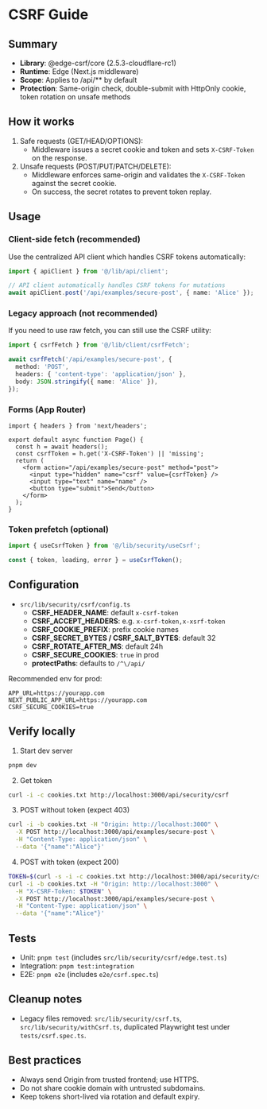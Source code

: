# CSRF Guide

## Summary

- **Library**: @edge-csrf/core (2.5.3-cloudflare-rc1)
- **Runtime**: Edge (Next.js middleware)
- **Scope**: Applies to /api/\*\* by default
- **Protection**: Same-origin check, double-submit with HttpOnly cookie, token rotation on unsafe methods

## How it works

1. Safe requests (GET/HEAD/OPTIONS):
   - Middleware issues a secret cookie and token and sets `X-CSRF-Token` on the response.
2. Unsafe requests (POST/PUT/PATCH/DELETE):
   - Middleware enforces same-origin and validates the `X-CSRF-Token` against the secret cookie.
   - On success, the secret rotates to prevent token replay.

## Usage

### Client-side fetch (recommended)

Use the centralized API client which handles CSRF tokens automatically:

```ts
import { apiClient } from '@/lib/api/client';

// API client automatically handles CSRF tokens for mutations
await apiClient.post('/api/examples/secure-post', { name: 'Alice' });
```

### Legacy approach (not recommended)

If you need to use raw fetch, you can still use the CSRF utility:

```ts
import { csrfFetch } from '@/lib/client/csrfFetch';

await csrfFetch('/api/examples/secure-post', {
  method: 'POST',
  headers: { 'content-type': 'application/json' },
  body: JSON.stringify({ name: 'Alice' }),
});
```

### Forms (App Router)

```tsx
import { headers } from 'next/headers';

export default async function Page() {
  const h = await headers();
  const csrfToken = h.get('X-CSRF-Token') || 'missing';
  return (
    <form action="/api/examples/secure-post" method="post">
      <input type="hidden" name="csrf" value={csrfToken} />
      <input type="text" name="name" />
      <button type="submit">Send</button>
    </form>
  );
}
```

### Token prefetch (optional)

```ts
import { useCsrfToken } from '@/lib/security/useCsrf';

const { token, loading, error } = useCsrfToken();
```

## Configuration

- `src/lib/security/csrf/config.ts`
  - **CSRF_HEADER_NAME**: default `x-csrf-token`
  - **CSRF_ACCEPT_HEADERS**: e.g. `x-csrf-token,x-xsrf-token`
  - **CSRF_COOKIE_PREFIX**: prefix cookie names
  - **CSRF_SECRET_BYTES / CSRF_SALT_BYTES**: default 32
  - **CSRF_ROTATE_AFTER_MS**: default 24h
  - **CSRF_SECURE_COOKIES**: `true` in prod
  - **protectPaths**: defaults to `/^\/api/`

Recommended env for prod:

```
APP_URL=https://yourapp.com
NEXT_PUBLIC_APP_URL=https://yourapp.com
CSRF_SECURE_COOKIES=true
```

## Verify locally

1. Start dev server

```bash
pnpm dev
```

2. Get token

```bash
curl -i -c cookies.txt http://localhost:3000/api/security/csrf
```

3. POST without token (expect 403)

```bash
curl -i -b cookies.txt -H "Origin: http://localhost:3000" \
  -X POST http://localhost:3000/api/examples/secure-post \
  -H "Content-Type: application/json" \
  --data '{"name":"Alice"}'
```

4. POST with token (expect 200)

```bash
TOKEN=$(curl -s -i -c cookies.txt http://localhost:3000/api/security/csrf | awk -F': ' '/^X-CSRF-Token:/{print $2}' | tr -d '\r')
curl -i -b cookies.txt -H "Origin: http://localhost:3000" \
  -H "X-CSRF-Token: $TOKEN" \
  -X POST http://localhost:3000/api/examples/secure-post \
  -H "Content-Type: application/json" \
  --data '{"name":"Alice"}'
```

## Tests

- Unit: `pnpm test` (includes `src/lib/security/csrf/edge.test.ts`)
- Integration: `pnpm test:integration`
- E2E: `pnpm e2e` (includes `e2e/csrf.spec.ts`)

## Cleanup notes

- Legacy files removed: `src/lib/security/csrf.ts`, `src/lib/security/withCsrf.ts`, duplicated Playwright test under `tests/csrf.spec.ts`.

## Best practices

- Always send Origin from trusted frontend; use HTTPS.
- Do not share cookie domain with untrusted subdomains.
- Keep tokens short-lived via rotation and default expiry.

